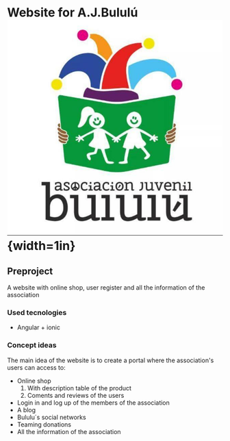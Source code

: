 # Website for A.J.Bululú ![](img/logo.jfif){width=1in}
## Preproject
A website with online shop, user register and all the information of the association
### Used tecnologies
* Angular + ionic
### Concept ideas
The main idea of ​​the website is to create a portal where the association's users can access to:
* Online shop
    1. With description table of the product
    2. Coments and reviews of the users
* Login in and log up of the members of the association
* A blog
* Bululu´s social networks
* Teaming donations
* All the information of the association